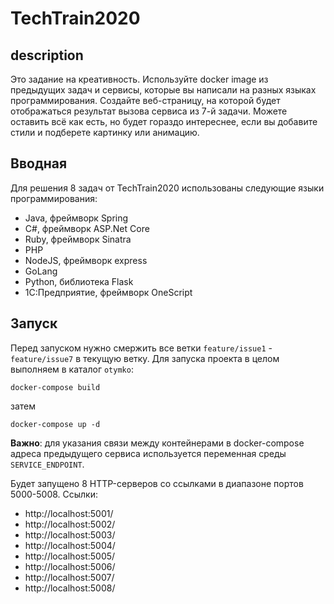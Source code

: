 # TechTrain2020

## description

Это задание на креативность.
Используйте docker image из предыдущих задач и сервисы, которые вы написали на разных языках программирования.
Создайте веб-страницу, на которой будет отображаться результат вызова сервиса из 7-й задачи.
Можете оставить всё как есть, но будет гораздо интереснее, если вы добавите стили и подберете картинку или анимацию.

## Вводная

Для решения 8 задач от TechTrain2020 использованы следующие языки программирования:
* Java, фреймворк Spring
* C#, фреймворк ASP.Net Core
* Ruby, фреймворк Sinatra
* PHP
* NodeJS, фреймворк express
* GoLang
* Python, библиотека Flask
* 1С:Предприятие, фреймворк OneScript

## Запуск
Перед запуском нужно смержить все ветки `feature/issue1` - `feature/issue7` в текущую ветку.
Для запуска проекта в целом выполняем в каталог `otymko`:
```
docker-compose build
```
затем
```
docker-compose up -d
```

**Важно**: для указания связи между контейнерами в docker-compose адреса предыдущего сервиса используется переменная среды `SERVICE_ENDPOINT`.

Будет запущено 8 HTTP-серверов со ссылками в диапазоне портов 5000-5008. Ссылки:
* http://localhost:5001/
* http://localhost:5002/
* http://localhost:5003/
* http://localhost:5004/
* http://localhost:5005/
* http://localhost:5006/
* http://localhost:5007/
* http://localhost:5008/